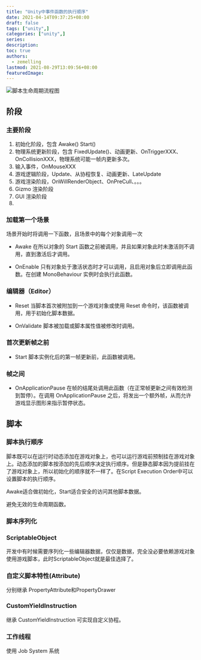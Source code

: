 ```yaml
---
title: "Unity中事件函数的执行顺序"
date: 2021-04-14T09:37:25+08:00
draft: false
tags: ["unity",]
categories: ["unity",]
series:
description:
toc: true
authors:
  - zemelling
lastmod: 2021-08-29T13:09:56+08:00
featuredImage:
---
```


![脚本生命周期流程图](https://docs.unity3d.com/cn/2020.3/uploads/Main/monobehaviour_flowchart.svg)

## 阶段

### 主要阶段

1. 初始化阶段，包含 Awake() Start()
2. 物理系统更新阶段，包含 FixedUpdate()、动画更新、OnTriggerXXX、OnCollisionXXX，物理系统可能一帧内更新多次。
3. 输入事件，OnMouseXXX
4. 游戏逻辑阶段，Update、从协程恢复、动画更新、LateUpdate
5. 游戏渲染阶段，OnWillRenderObject、OnPreCull、。。。
6. Gizmo 渲染阶段
7. GUI 渲染阶段
8. 

### 加载第一个场景

场景开始时将调用一下函数，且场景中的每个对象调用一次

* Awake 在所以对象的 Start 函数之前被调用，并且如果对象此时未激活则不调用，直到激活后才调用。

* OnEnable 只有对象处于激活状态时才可以调用，且启用对象后立即调用此函数。在创建 MonoBehaviour 实例时会执行此函数。

### 编辑器（Editor）

* Reset 当脚本首次被附加到一个游戏对象或使用 Reset 命令时，该函数被调用，用于初始化脚本数据。

* OnValidate 脚本被加载或脚本属性值被修改时调用。

###  首次更新帧之前

* Start 脚本实例化后的第一帧更新前，此函数被调用。

### 帧之间

* OnApplicationPause 在帧的结尾处调用此函数（在正常帧更新之间有效检测到暂停）。在调用 OnApplicationPause 之后，将发出一个额外帧，从而允许游戏显示图形来指示暂停状态。

## 脚本

### 脚本执行顺序

脚本既可以在运行时动态添加在游戏对象上，也可以运行游戏前预制挂在游戏对象上。动态添加的脚本按添加的先后顺序决定执行顺序。但是静态脚本因为提前挂在了游戏对象上，所以初始化的顺序就不一样了。在Script Execution Order中可以设置脚本的执行顺序。

Awake适合做初始化，Start适合安全的访问其他脚本数据。

避免无效的生命周期函数。

### 脚本序列化

### ScriptableObject

开发中有时候需要序列化一些编辑器数据，仅仅是数据，完全没必要依赖游戏对象使用游戏脚本，此时ScriptableObject就是最佳选择了。

### 自定义脚本特性(Attribute)
分别继承 PropertyAttribute和PropertyDrawer

### CustomYieldInstruction
继承 CustomYieldInstruction 可实现自定义协程。

### 工作线程

使用 Job System 系统
